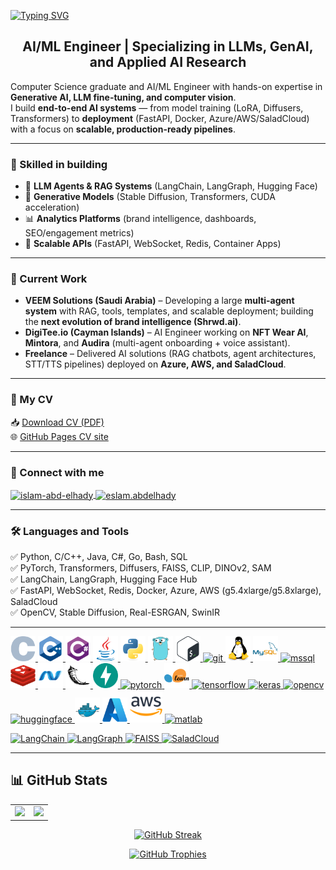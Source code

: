 <!-- Typing animation header -->
[![Typing SVG](https://readme-typing-svg.herokuapp.com?font=Fira+Code&size=30&duration=3000&pause=1000&color=F7F7F7&center=true&vCenter=true&width=1200&lines=Hi+%F0%9F%91%8B%2C+I'm+Islam+Abd-Elhady)](https://git.io/typing-svg)

<!-- Title -->
<h2 align="center">AI/ML Engineer | Specializing in LLMs, GenAI, and Applied AI Research</h2>

<!-- Professional summary -->
Computer Science graduate and AI/ML Engineer with hands-on expertise in **Generative AI, LLM fine-tuning, and computer vision**.  
I build **end-to-end AI systems** — from model training (LoRA, Diffusers, Transformers) to **deployment** (FastAPI, Docker, Azure/AWS/SaladCloud) with a focus on **scalable, production-ready pipelines**.

---

### 🔹 Skilled in building
- 🧠 **LLM Agents & RAG Systems** (LangChain, LangGraph, Hugging Face)  
- 🎨 **Generative Models** (Stable Diffusion, Transformers, CUDA acceleration)  
- 📊 **Analytics Platforms** (brand intelligence, dashboards, SEO/engagement metrics)  
- 🔗 **Scalable APIs** (FastAPI, WebSocket, Redis, Container Apps)  

---

### 🚀 Current Work
- **VEEM Solutions (Saudi Arabia)** – Developing a large **multi-agent system** with RAG, tools, templates, and scalable deployment; building the **next evolution of brand intelligence (Shrwd.ai)**.  
- **DigiTee.io (Cayman Islands)** – AI Engineer working on **NFT Wear AI**, **Mintora**, and **Audira** (multi-agent onboarding + voice assistant).  
- **Freelance** – Delivered AI solutions (RAG chatbots, agent architectures, STT/TTS pipelines) deployed on **Azure, AWS, and SaladCloud**.  

---

### 📄 My CV
📥 [Download CV (PDF)](https://islam-hady9.github.io/Islam-Abdelhady-CV/Islam_Abdelhady_CV.pdf)  
🌐 [GitHub Pages CV site](https://islam-hady9.github.io/Islam-Abdelhady-CV/)  

---

### 📧 Connect with me
<p align="left">
<a href="https://www.linkedin.com/in/islam-abd-elhady-323523211/" target="blank">
  <img align="center" src="https://raw.githubusercontent.com/rahuldkjain/github-profile-readme-generator/master/src/images/icons/Social/linked-in-alt.svg" alt="islam-abd-elhady" height="30" width="40" />
</a>
<a href="https://www.facebook.com/eslam.abdelhady.338?mibextid=ZbWKwL" target="blank">
  <img align="center" src="https://raw.githubusercontent.com/rahuldkjain/github-profile-readme-generator/master/src/images/icons/Social/facebook.svg" alt="eslam.abdelhady" height="30" width="40" />
</a>
</p>

---

### 🛠️ Languages and Tools
✅ Python, C/C++, Java, C#, Go, Bash, SQL  
✅ PyTorch, Transformers, Diffusers, FAISS, CLIP, DINOv2, SAM  
✅ LangChain, LangGraph, Hugging Face Hub  
✅ FastAPI, WebSocket, Redis, Docker, Azure, AWS (g5.4xlarge/g5.8xlarge), SaladCloud  
✅ OpenCV, Stable Diffusion, Real-ESRGAN, SwinIR  

---

<p align="left"> 
  <!-- Languages -->
  <a href="https://www.cprogramming.com/" target="_blank">
    <img src="https://raw.githubusercontent.com/devicons/devicon/master/icons/c/c-original.svg" alt="c" width="40" height="40"/>
  </a>
  <a href="https://www.w3schools.com/cpp/" target="_blank">
    <img src="https://raw.githubusercontent.com/devicons/devicon/master/icons/cplusplus/cplusplus-original.svg" alt="cplusplus" width="40" height="40"/>
  </a>
  <a href="https://www.w3schools.com/cs/" target="_blank">
    <img src="https://raw.githubusercontent.com/devicons/devicon/master/icons/csharp/csharp-original.svg" alt="csharp" width="40" height="40"/>
  </a>
  <a href="https://www.java.com" target="_blank">
    <img src="https://raw.githubusercontent.com/devicons/devicon/master/icons/java/java-original.svg" alt="java" width="40" height="40"/>
  </a>
  <a href="https://www.python.org" target="_blank">
    <img src="https://raw.githubusercontent.com/devicons/devicon/master/icons/python/python-original.svg" alt="python" width="40" height="40"/>
  </a>
  <a href="https://go.dev/" target="_blank">
    <img src="https://raw.githubusercontent.com/devicons/devicon/master/icons/go/go-original.svg" alt="go" width="40" height="40"/>
  </a>
  <a href="https://www.gnu.org/software/bash/" target="_blank">
    <img src="https://raw.githubusercontent.com/devicons/devicon/master/icons/bash/bash-original.svg" alt="bash" width="40" height="40"/>
  </a>

  <!-- VCS / OS -->
  <a href="https://git-scm.com/" target="_blank">
    <img src="https://www.vectorlogo.zone/logos/git-scm/git-scm-icon.svg" alt="git" width="40" height="40"/>
  </a>
  <a href="https://www.linux.org/" target="_blank">
    <img src="https://raw.githubusercontent.com/devicons/devicon/master/icons/linux/linux-original.svg" alt="linux" width="40" height="40"/>
  </a>

  <!-- Databases -->
  <a href="https://www.mysql.com/" target="_blank">
    <img src="https://raw.githubusercontent.com/devicons/devicon/master/icons/mysql/mysql-original-wordmark.svg" alt="mysql" width="40" height="40"/>
  </a>
  <a href="https://www.microsoft.com/sql-server" target="_blank">
    <img src="https://www.svgrepo.com/show/303229/microsoft-sql-server-logo.svg" alt="mssql" width="40" height="40"/>
  </a>
  <a href="https://redis.io/" target="_blank">
    <img src="https://raw.githubusercontent.com/devicons/devicon/master/icons/redis/redis-original.svg" alt="redis" width="40" height="40"/>
  </a>

  <!-- Frameworks / APIs -->
  <a href="https://dotnet.microsoft.com/apps/aspnet/mvc" target="_blank">
    <img src="https://raw.githubusercontent.com/devicons/devicon/master/icons/dot-net/dot-net-original.svg" alt="aspnetmvc" width="40" height="40"/>
  </a>
  <a href="https://flask.palletsprojects.com/" target="_blank">
    <img src="https://raw.githubusercontent.com/devicons/devicon/master/icons/flask/flask-original.svg" alt="flask" width="40" height="40"/>
  </a>
  <a href="https://fastapi.tiangolo.com/" target="_blank">
    <img src="https://raw.githubusercontent.com/devicons/devicon/master/icons/fastapi/fastapi-original.svg" alt="fastapi" width="40" height="40"/>
  </a>

  <!-- ML / CV -->
  <a href="https://pytorch.org/" target="_blank">
    <img src="https://www.vectorlogo.zone/logos/pytorch/pytorch-icon.svg" alt="pytorch" width="40" height="40"/>
  </a>
  <a href="https://scikit-learn.org/" target="_blank">
    <img src="https://raw.githubusercontent.com/devicons/devicon/master/icons/scikitlearn/scikitlearn-original.svg" alt="scikit-learn" width="40" height="40"/>
  </a>
  <a href="https://www.tensorflow.org" target="_blank">
    <img src="https://www.vectorlogo.zone/logos/tensorflow/tensorflow-icon.svg" alt="tensorflow" width="40" height="40"/>
  </a>
  <a href="https://keras.io/" target="_blank">
    <img src="https://raw.githubusercontent.com/valohai/ml-logos/master/keras.svg" alt="keras" width="40" height="40"/>
  </a>
  <a href="https://opencv.org/" target="_blank">
    <img src="https://www.vectorlogo.zone/logos/opencv/opencv-icon.svg" alt="opencv" width="40" height="40"/>
  </a>
  <a href="https://huggingface.co/" target="_blank">
    <img src="https://huggingface.co/front/assets/huggingface_logo-noborder.svg" alt="huggingface" width="40" height="40"/>
  </a>

  <!-- Cloud / DevOps -->
  <a href="https://www.docker.com/" target="_blank">
    <img src="https://raw.githubusercontent.com/devicons/devicon/master/icons/docker/docker-original.svg" alt="docker" width="40" height="40"/>
  </a>
  <a href="https://azure.microsoft.com/" target="_blank">
    <img src="https://raw.githubusercontent.com/devicons/devicon/master/icons/azure/azure-original.svg" alt="azure" width="40" height="40"/>
  </a>
  <a href="https://aws.amazon.com/" target="_blank">
    <img src="https://raw.githubusercontent.com/devicons/devicon/master/icons/amazonwebservices/amazonwebservices-original-wordmark.svg" alt="aws" width="52" height="52"/>
  </a>

  <!-- Math / Tools -->
  <a href="https://www.mathworks.com/" target="_blank">
    <img src="https://upload.wikimedia.org/wikipedia/commons/2/21/Matlab_Logo.png" alt="matlab" width="40" height="40"/>
  </a>
</p>

<!-- Other Icons -->
<p>
  <a href="https://www.langchain.com/" target="_blank">
    <img src="https://img.shields.io/badge/LangChain-181717?style=flat&logo=python&logoColor=white" alt="LangChain" />
  </a>
  <a href="https://langchain-ai.github.io/langgraph/" target="_blank">
    <img src="https://img.shields.io/badge/LangGraph-181717?style=flat&logo=python&logoColor=white" alt="LangGraph" />
  </a>
  <a href="https://github.com/facebookresearch/faiss" target="_blank">
    <img src="https://img.shields.io/badge/FAISS-005571?style=flat" alt="FAISS" />
  </a>
  <a href="https://portal.salad.com/" target="_blank">
    <img src="https://img.shields.io/badge/SaladCloud-00A86B?style=flat" alt="SaladCloud" />
  </a>
</p>

---

<!-- 📊 GitHub Stats Section -->
<h2 align="left">📊 GitHub Stats</h2>

<table>
  <tr>
    <td>
      <!-- Top Languages -->
      <a href="https://github.com/Islam-hady9">
        <img src="https://github-readme-stats.vercel.app/api/top-langs/?username=Islam-hady9&theme=algolia&layout=compact&langs_count=8" />
      </a>
    </td>
    <td>
      <!-- General Stats -->
      <a href="https://github.com/Islam-hady9">
        <img src="https://github-readme-stats.vercel.app/api?username=Islam-hady9&theme=algolia&show_icons=true" />
      </a>
    </td>
  </tr>
</table>

<!-- Contribution Streaks -->
<p align="center">
  <a href="https://git.io/streak-stats">
    <img src="https://streak-stats.demolab.com?user=Islam-hady9&theme=algolia&hide_border=true" alt="GitHub Streak" />
  </a>
</p>

<!-- Trophies -->
<p align="center">
  <a href="https://github.com/ryo-ma/github-profile-trophy">
    <img src="https://github-profile-trophy.vercel.app/?username=Islam-hady9&theme=algolia&row=1&margin-w=15" alt="GitHub Trophies" />
  </a>
</p>
